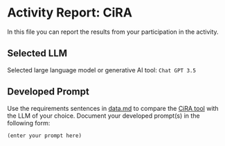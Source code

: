 # Activity Report: CiRA

In this file you can report the results from your participation in the activity.

## Selected LLM

Selected large language model or generative AI tool: `Chat GPT 3.5`

## Developed Prompt

Use the requirements sentences in [data.md](data.md) to compare the [CiRA tool](http://www.cira.bth.se/demo) with the LLM of your choice.
Document your developed prompt(s) in the following form:

```text
(enter your prompt here)
```
